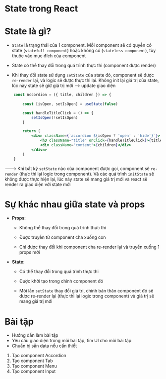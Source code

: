 # State trong React

# State là gì?

- `State` là trạng thái của 1 component. Mỗi component sẽ có quyền có state (`statefull component`) hoặc không có (`stateless component`), tùy thuộc vào mục đích của component

- State có thể thay đổi trong quá trình thực thi (component được render)

- Khi thay đổi state sử dụng `setState` của state đó, component sẽ được `re-render` lại, và logic sẽ được thực thi lại. Không init lại giá trị của state, lúc này state sẽ giữ giá trị mới --> update giao diện


```jsx
    const Accordion = ({ title, children }) => {
        
        const [isOpen, setIsOpen] = useState(false)

        const handleTitleClick = () => {
            setIsOpen(!setIsOpen)
        }

        return (
            <divn className={`accordion ${isOpen ? 'open' : 'hide'}`}>
                <h3 className="title" onClick={handleTitleClick}>{title}</h3>
                <div className="content">{children}</div>
            </divn>
        )
    }
```

---> Khi bất kỳ `setState` nào của component được gọi, component sẽ `re-render` (thực thi lại logic trong component). Và các quá trình `initState` sẽ không được thực hiện lại, lúc này state sẽ mang giá trị mới và react sẽ render ra giao diện với state mới


# Sự khác nhau giữa state và props

- **Props**: 

    - Không thể thay đổi trong quá trình thực thi
    
    - Được truyền từ component cha xuống con

    - Chỉ được thay đổi khi component cha re-render lại và truyền xuống 1 props mới

- **State**: 

    - Có thể thay đổi trong quá trình thực thi
    
    - Được khởi tạo trong chính component đó

    - Mõi lần `setState` thay đổi giá trị, chính bản thân component đó sẽ được re-render lại (thực thi lại logic trong component) và giá trị sẽ mang giá trị mới

# Bài tập

- Hướng dẫn làm bài tập
- Yêu cầu giao diện trong mõi bài tập, tìm UI cho mõi bài tập
- Chuẩn bị sẳn data nếu cần thiết

1. Tạo component Accordion
2. Tạo component Tab
3. Tạo component Menu
3. Tạo component Input
